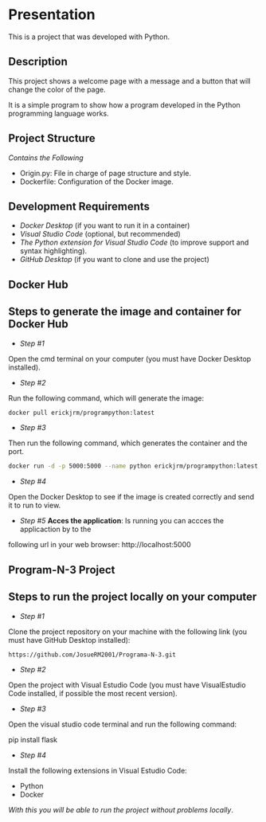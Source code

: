 # Presentation
This is a project that was developed with Python.

## Description
This project shows a welcome page with a message and a button that will change the color of the page.

It is a simple program to show how a program developed in the Python programming language works.

## Project Structure
*Contains the Following*
- Origin.py: File in charge of page structure and style.
- Dockerfile: Configuration of the Docker image.

## Development Requirements
- *Docker Desktop* (if you want to run it in a container)
- *Visual Studio Code* (optional, but recommended)
- *The Python extension for Visual Studio Code* (to improve support and syntax highlighting).
- *GitHub Desktop* (if you want to clone and use the project)

## Docker Hub
## Steps to generate the image and container for Docker Hub
- *Step #1*

Open the cmd terminal on your computer (you must have Docker Desktop installed).

- *Step #2*

Run the following command, which will generate the image:

```bash
docker pull erickjrm/programpython:latest
```

- *Step #3*

Then run the following command, which generates the container and the port.

```bash
docker run -d -p 5000:5000 --name python erickjrm/programpython:latest
```

- *Step #4*

Open the Docker Desktop to see if the image is created correctly and send it to run to view.

- *Step #5*
**Acces the application**: Is running you can accces the applicaction by to the

following url in your web browser: http://localhost:5000

## Program-N-3 Project
## Steps to run the project locally on your computer
- *Step #1*

Clone the project repository on your machine with the following link (you must have GitHub Desktop installed):

```bash
https://github.com/JosueRM2001/Programa-N-3.git
```

- *Step #2*

Open the project with Visual Estudio Code (you must have VisualEstudio Code installed, if possible the most recent version).

- *Step #3*
  
Open the visual studio code terminal and run the following command:
  
  pip install flask


- *Step #4*

Install the following extensions in Visual Estudio Code:

- Python
- Docker

*With this you will be able to run the project without problems locally*.

